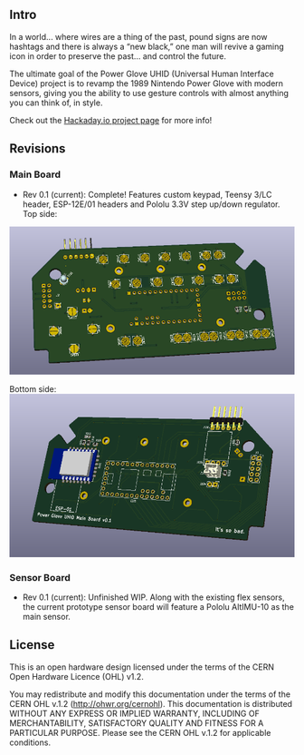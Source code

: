 ## Intro

In a world... where wires are a thing of the past, pound signs are now hashtags and there is always a “new black,” one man will revive a gaming icon in order to preserve the past… and control the future.

The ultimate goal of the Power Glove UHID (Universal Human Interface Device) project is to revamp the 1989 Nintendo Power Glove with modern sensors, giving you the ability to use gesture controls with almost anything you can think of, in style.

Check out the [Hackaday.io project page](https://hackaday.io/project/8455-power-glove-uhid) for more info!

## Revisions

### Main Board
* Rev 0.1 (current): Complete! Features custom keypad, Teensy 3/LC header, ESP-12E/01 headers and Pololu 3.3V step up/down regulator.
Top side:<br />
<img src="images/PGUHIDMBv0.1_TOP.PNG" width="600" alt="Power Glove UHID main board - top side">

Bottom side:<br />
<img src="images/PGUHIDMBv0.1_BOTTOM.PNG" width="600" alt="Power Glove UHID main board - bottom side">

### Sensor Board
* Rev 0.1 (current): Unfinished WIP. Along with the existing flex sensors, the current prototype sensor board will feature a Pololu AltIMU-10 as the main sensor.

## License

This is an open hardware design licensed under the terms of the CERN Open Hardware Licence (OHL) v1.2.

You may redistribute and modify this documentation under the terms of the CERN OHL v.1.2 (http://ohwr.org/cernohl). This documentation is distributed WITHOUT ANY EXPRESS OR IMPLIED WARRANTY, INCLUDING OF MERCHANTABILITY, SATISFACTORY QUALITY AND FITNESS FOR A PARTICULAR PURPOSE. Please see the CERN OHL v.1.2 for applicable conditions.
